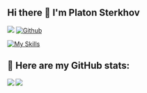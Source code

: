 ## Hi there 👋 I'm Platon Sterkhov
![](https://visitor-badge.laobi.icu/badge?page_id=turtletongue.turtletongue) [![Github](https://img.shields.io/github/followers/turtletongue?label=Followers&logo=Github)](https://github.com/turtletongue)

[![My Skills](https://skillicons.dev/icons?i=ts,react,redux,nextjs,nodejs,nestjs,prisma,postgres,nginx,rust)](https://skillicons.dev)

## 💜 Here are my GitHub stats:

<div>
<a href="https://github-readme-stats.vercel.app/api?username=turtletongue&theme=aura">
  <img  align="left" src="https://github-readme-stats.vercel.app/api?username=turtletongue&count_private=true&show_icons=true&theme=aura" />
</a>
<a href="https://github-readme-stats.vercel.app/api/top-langs/?username=turtletongue&hide=html,css,scss&theme=aura">
  <img align="left" src="https://github-readme-stats.vercel.app/api/top-langs/?username=turtletongue&hide=html,css,scss&theme=aura" />
</a>
</div>
